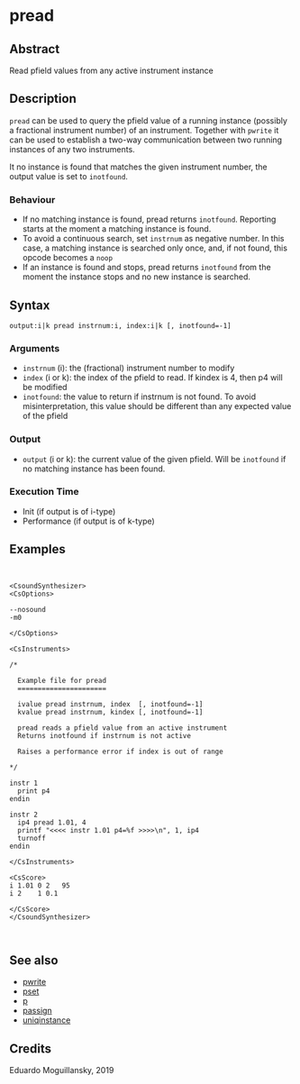# pread

## Abstract

Read pfield values from any active instrument instance

## Description

`pread` can be used to query the pfield value of a running instance (possibly a 
fractional instrument number) of an instrument. Together with 
`pwrite` it can be used to establish a two-way communication
between two running instances of any two instruments.

It no instance is found that matches the given instrument number,
the output value is set to `inotfound`. 

### Behaviour

* If no matching instance is found, pread returns `inotfound`. Reporting
  starts at the moment a matching instance is found. 
* To avoid a continuous search, set `instrnum` as negative number. In this case,
  a matching instance is searched only once, and, if not found, this opcode 
  becomes a `noop`
* If an instance is found and stops, pread returns `inotfound` from
  the moment the instance stops and no new instance is searched. 
  
## Syntax

```csound
output:i|k pread instrnum:i, index:i|k [, inotfound=-1] 
```
    
### Arguments

* `instrnum` (i):  the (fractional) instrument number to modify
* `index` (i or k): the index of the pfield to read. If kindex is 4, then p4 will be 
  modified
* `inotfound`: the value to return if instrnum is not found. To avoid misinterpretation,
  this value should be different than any expected value of the pfield

### Output

* `output` (i or k): the current value of the given pfield. Will be `inotfound` if
  no matching instance has been found.

### Execution Time

* Init (if output is of i-type)
* Performance (if output is of k-type)

## Examples

```csound


<CsoundSynthesizer>
<CsOptions>

--nosound
-m0

</CsOptions>

<CsInstruments>

/*

  Example file for pread
  ======================

  ivalue pread instrnum, index  [, inotfound=-1]
  kvalue pread instrnum, kindex [, inotfound=-1]

  pread reads a pfield value from an active instrument
  Returns inotfound if instrnum is not active

  Raises a performance error if index is out of range

*/

instr 1
  print p4
endin

instr 2
  ip4 pread 1.01, 4
  printf "<<<< instr 1.01 p4=%f >>>>\n", 1, ip4
  turnoff
endin

</CsInstruments>

<CsScore>
i 1.01 0 2   95
i 2    1 0.1

</CsScore>
</CsoundSynthesizer>



```


## See also

* [pwrite](pwrite.md)
* [pset](https://csound.com/docs/manual/pset.html)
* [p](https://csound.com/docs/manual/p.html)
* [passign](https://csound.com/docs/manual/passign.html)
* [uniqinstance](uniqinstance.md)

## Credits

Eduardo Moguillansky, 2019
